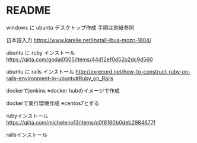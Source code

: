 # README

windows に ubuntu デスクトップ作成
手順は別紙参照

日本語入力
https://www.karelie.net/install-ibus-mozc-1804/

ubuntu に ruby インストール
https://qiita.com/godai0505/items/44d12ef0d52b2dc9d560

ubuntu に rails インストール
http://exrecord.net/how-to-construct-ruby-on-rails-environment-in-ubuntu#Ruby_on_Rails

dockerでjenkins
※docker hubのイメージで作成

dockerで実行環境作成
※centos7とする

rubyインストール
https://qiita.com/micheleno13/items/c0f8160b0deb2984677f

railsインストール




